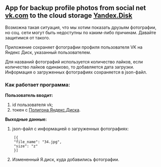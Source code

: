 ## App for backup profile photos from social net [vk.com](https://vk.com/) to the cloud storage [Yandex.Disk](https://disk.yandex.com/)  

Возможна такая ситуация, что мы хотим показать друзьям фотографии, но соц. сети могут быть недоступны по каким-либо причинам. Давайте защитимся от такого. 

Приложение сохраняет фотографии профиля пользователя VK на Яндекс Диск, указанный пользователем.

Для названий фотографий используется количество лайков, если количество лайков одинаково, то добавляется дата загрузки.  
Информация o загруженных фотографиях сохраняется в json-файл.

### Как работает программа: 

**Пользователь вводит:**
1. id пользователя vk;
2. токен с [Полигона Яндекс.Диска](https://yandex.ru/dev/disk/poligon/).

**Выходные данные:**
1. json-файл с информацией о загруженных фотографиях:
```
    [{
    "file_name": "34.jpg",
    "size": "z"
    }]
```
2. Измененный Я.диск, куда добавились фотографии.
